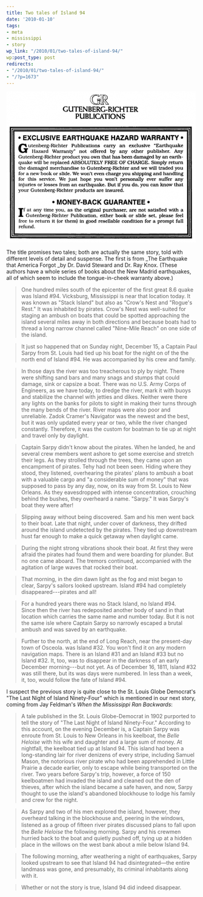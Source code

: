 ```yaml
---
title: Two tales of Island 94
date: '2010-01-10'
tags:
- meta
- mississippi
- story
wp_link: "/2010/01/two-tales-of-island-94/"
wp:post_type: post
redirects:
- "/2010/01/two-tales-of-island-94/"
- "/?p=1673"
---
```


![](2010-01-10-Two-tales-of-Island-94/Gr-Warranty-500x399.png "Gutenberg-Richter Warranty")

The title promises two tales; both are actually the same story, told with different levels of detail and suspense. The first is from _The Earthquake that America Forgot _by Dr. David Steward and Dr. Ray Knox. (These authors have a whole series of books about the New Madrid earthquakes, all of which seem to include the tongue-in-cheek warranty above.)

> One hundred miles south of the epicenter of the first great 8.6 quake was Island #94. Vicksburg, Mississippi is near that location today. It was known as "Stack Island" but also as "Crow's Nest and "Rogue's Rest." It was inhabited by pirates. Crow's Nest was well-suited for staging an ambush on boats that could be spotted approaching the island several miles away in both directions and because boats had to thread a long narrow channel called "Nine-Mile Reach" on one side of the island.

>

> It just so happened that on Sunday night, December 15, a Captain Paul Sarpy from St. Louis had tied up his boat for the night on of the the north end of Island #94. He was accompanied by his crew and family.

>

> In those days the river was too treacherous to ply by night. There were shifting sand bars and many snags and stumps that could damage, sink or capsize a boat. There was no U.S. Army Corps of Engineers, as we have today, to dredge the river, mark it with buoys and stabilize the channel with jetties and dikes. Neither were there any lights on the banks for pilots to sight in making their turns through the many bends of the river. River maps were also poor and unreliable. Zadok Cramer's Navigator was the newest and the best, but it was only updated every year or two, while the river changed constantly. Therefore, it was the custom for boatman to tie up at night and travel only by daylight.

>

> Captain Sarpy didn't know about the pirates. When he landed, he and several crew members went ashore to get some exercise and stretch their legs. As they strolled through the trees, they came upon an encampment of pirates. Tehy had not been seen. Hiding where they stood, they listened, overhearing the pirates' plans to ambush a boat with a valuable cargo and "a considerable sum of money" that was supposed to pass by any day, now, on its way from St. Louis to New Orleans. As they eavesdropped with intense concentration, crouching behind the bushes, they overheard a name. "Sarpy." It was Sarpy's boat they were after!

>

> Slipping away without being discovered. Sam and his men went back to their boat. Late that night, under cover of darkness, they drifted around the island undetected by the pirates. They tied up downstream hust far enough to make a quick getaway when daylight came.

>

> During the night strong vibrations shook their boat. At first they were afraid the pirates had found them and were boarding for plunder. But no one came aboard. The tremors continued, accompanied with the agitation of large waves that rocked their boat.

>

> That morning, in the dim dawn light as the fog and mist began to clear, Sarpy's sailors looked upstream. Island #94 had completely disappeared---pirates and all!

>

> For a hundred years there was no Stack Island, no Island #94. Since then the river has redeposited another body of sand in that location which carries the same name and number today. But it is not the same isle where Captain Sarpy so narrowly escaped a brutal ambush and was saved by an earthquake.

>

> Further to the north, at the end of Long Reach, near the present-day town of Osceola. was Island #32. You won't find it on any modern navigation maps. There is an Island #31 and an Island #33 but no Island #32. It, too, was to disappear in the darkness of an early December morning---but not yet. As of December 16, 1811, Island #32 was still there, but its was days were numbered. In less than a week, it, too, would follow the fate of Island #94.

I suspect the previous story is quite close to the St. Louis Globe Democrat's "The Last Night of Island Ninety-Four" which is mentioned in our next story, coming from Jay Feldman's _When the Mississippi Ran Backwards_:

> A tale published in the St. Louis Globe-Democrat in 1902 purported to tell the story of "The Last Night of Island Ninety-Four." According to this account, on the evening December is, a Captain Sarpy was enroute from St. Louis to New Orleans in his keelboat, the _Belle Heloise_ with his wife and daughter and a large sum of money. At nightfall, the keelboat tied up at Island 94. This island had been a long-standing lair for river denizens of every stripe, including Samuel Mason, the notorious river pirate who had been apprehended in Little Prairie a decade earlier, only to escape while being transported on the river. Two years before Sarpy's trip, however, a force of 150 keelboatmen had invaded the island and cleaned out the den of thieves, after which the island became a safe haven, and now, Sarpy thought to use the island's abandoned blockhouse to lodge his family and crew for the night.

>

> As Sarpy and two of his men explored the island, however, they overheard talking in the blockhouse and, peering in the windows, listened as a group of ﬁfteen river pirates discussed plans to fall upon the _Belle Heloise_ the following morning. Sarpy and his crewmen hurried back to the boat and quietly pushed off, tying up at a hidden place in the willows on the west bank about a mile below Island 94.

>

> The following morning, after weathering a night of earthquakes, Sarpy looked upstream to see that Island 94 had disintegrated—the entire landmass was gone, and presumably, its criminal inhabitants along with it.

>

> Whether or not the story is true, Island 94 did indeed disappear.
